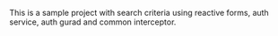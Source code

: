 This is a sample project with search criteria using reactive forms, auth service, auth gurad and common interceptor.
